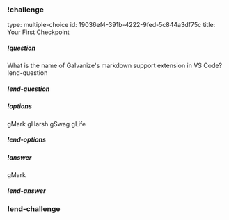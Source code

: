 ### !challenge
type: multiple-choice
id: 19036ef4-391b-4222-9fed-5c844a3df75c
title: Your First Checkpoint

##### !question
What is the name of Galvanize's markdown support extension in VS Code?
!end-question
##### !end-question

##### !options
gMark
gHarsh
gSwag
gLife
##### !end-options

##### !answer
gMark
##### !end-answer

### !end-challenge